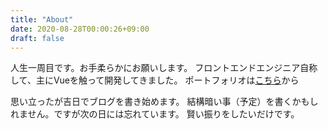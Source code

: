 ```yaml
---
title: "About"
date: 2020-08-28T00:00:26+09:00
draft: false
---
```


人生一周目です。お手柔らかにお願いします。
フロントエンドエンジニア自称して、主にVueを触って開発してきました。
ポートフォリオは[こちら](https://takenokoroid.github.io/portfolio/#/)から

思い立ったが吉日でブログを書き始めます。
結構暗い事（予定）を書くかもしれません。ですが次の日には忘れています。
賢い振りをしたいだけです。